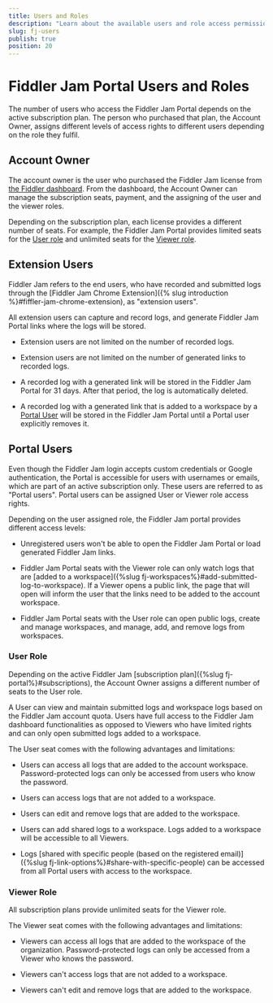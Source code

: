```yaml
---
title: Users and Roles
description: "Learn about the available users and role access permission in the Fiddler Jam Portal cloud space."
slug: fj-users
publish: true
position: 20
---
```


# Fiddler Jam Portal Users and Roles

The number of users who access the Fiddler Jam Portal depends on the active subscription plan. The person who purchased that plan, the Account Owner, assigns different levels of access rights to different users depending on the role they fulfil.  

## Account Owner

The account owner is the user who purchased the Fiddler Jam license from [the Fiddler dashboard](https://dashboard.getfiddler.com/). From the dashboard, the Account Owner can manage the subscription seats, payment, and the assigning of the user and the viewer roles.

Depending on the subscription plan, each license provides a different number of seats. For example, the Fiddler Jam Portal provides limited seats for the [User role](#user-role) and unlimited seats for the [Viewer role](#viewer-role).

## Extension Users

Fiddler Jam refers to the end users, who have recorded and submitted logs through the [Fiddler Jam Chrome Extension]({% slug introduction %}#fiffler-jam-chrome-extension), as "extension users".

All extension users can capture and record logs, and generate Fiddler Jam Portal links where the logs will be stored.

- Extension users are not limited on the number of recorded logs.

- Extension users are not limited on the number of generated links to recorded logs.

- A recorded log with a generated link will be stored in the Fiddler Jam Portal for 31 days. After that period, the log is automatically deleted.

- A recorded log with a generated link that is added to a workspace by a [Portal User](#user-role) will be stored in the Fiddler Jam Portal until a Portal user explicitly removes it.

## Portal Users

Even though the Fiddler Jam login accepts custom credentials or Google authentication, the Portal is accessible for users with usernames or emails, which are part of an active subscription only. These users are referred to as "Portal users". Portal users can be assigned User or Viewer role access rights.

Depending on the user assigned role, the Fiddler Jam portal provides different access levels:

- Unregistered users won't be able to open the Fiddler Jam Portal or load generated Fiddler Jam links.

- Fiddler Jam Portal seats with the Viewer role can only watch logs that are [added to a workspace]({%slug fj-workspaces%}#add-submitted-log-to-workspace). If a Viewer opens a public link, the page that will open will inform the user that the links need to be added to the account workspace.

- Fiddler Jam Portal seats with the User role can open public logs, create and manage workspaces, and manage, add, and remove logs from workspaces.

### User Role

Depending on the active Fiddler Jam [subscription plan]({%slug fj-portal%}#subscriptions), the Account Owner assigns a different number of seats to the User role.

A User can view and maintain submitted logs and workspace logs based on the Fiddler Jam account quota. Users have full access to the Fiddler Jam dashboard functionalities as opposed to Viewers who have limited rights and can only open submitted logs added to a workspace.

The User seat comes with the following advantages and limitations:

- Users can access all logs that are added to the account workspace. Password-protected logs can only be accessed from users who know the password.

- Users can access logs that are not added to a workspace.

- Users can edit and remove logs that are added to the workspace.

- Users can add shared logs to a workspace. Logs added to a workspace will be accessible to all Viewers.

- Logs [shared with specific people (based on the registered email)]({%slug fj-link-options%}#share-with-specific-people) can be accessed from all Portal users with access to the workspace.

### Viewer Role

All subscription plans provide unlimited seats for the Viewer role.

The Viewer seat comes with the following advantages and limitations:

- Viewers can access all logs that are added to the workspace of the organization. Password-protected logs can only be accessed from a Viewer who knows the password.

- Viewers can't access logs that are not added to a workspace.

- Viewers can't edit and remove logs that are added to the workspace.

